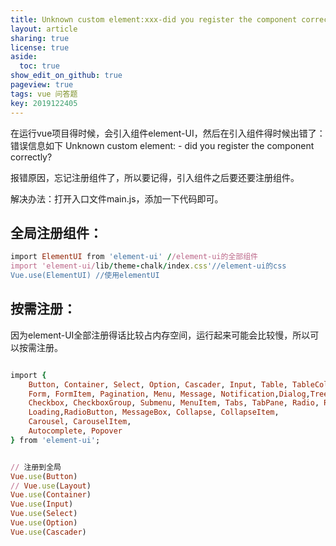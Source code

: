 ```yaml
---
title: Unknown custom element:xxx-did you register the component correctly
layout: article
sharing: true
license: true
aside:
  toc: true
show_edit_on_github: true
pageview: true
tags: vue 问答题
key: 2019122405
---
```




在运行vue项目得时候，会引入组件element-UI，然后在引入组件得时候出错了：
错误信息如下
Unknown custom element: <el-time-picker> - did you register the component correctly? 


报错原因，忘记注册组件了，所以要记得，引入组件之后要还要注册组件。

解决办法：打开入口文件main.js，添加一下代码即可。

## 全局注册组件：

```ruby
import ElementUI from 'element-ui' //element-ui的全部组件
import 'element-ui/lib/theme-chalk/index.css'//element-ui的css
Vue.use(ElementUI) //使用elementUI
```

## 按需注册：
因为element-UI全部注册得话比较占内存空间，运行起来可能会比较慢，所以可以按需注册。

```ruby

import {
	Button, Container, Select, Option, Cascader, Input, Table, TableColumn, TimePicker, DatePicker, Upload, 
	Form, FormItem, Pagination, Menu, Message, Notification,Dialog,Tree,
	Checkbox, CheckboxGroup, Submenu, MenuItem, Tabs, TabPane, Radio, RadioGroup,
	Loading,RadioButton, MessageBox, Collapse, CollapseItem,
	Carousel, CarouselItem,
	Autocomplete, Popover
} from 'element-ui';


// 注册到全局
Vue.use(Button)
// Vue.use(Layout)
Vue.use(Container)
Vue.use(Input)
Vue.use(Select)
Vue.use(Option)
Vue.use(Cascader)
```

